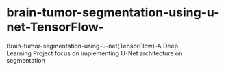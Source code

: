 # brain-tumor-segmentation-using-u-net-TensorFlow-
Brain-tumor-segmentation-using-u-net(TensorFlow)-A Deep Learning Project focus on implementing U-Net architecture on segmentation
